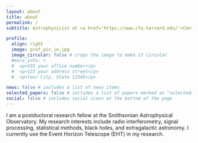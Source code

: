 ```yaml
---
layout: about
title: about
permalink: /
subtitle: Astrophysicist at <a href='https://www.cfa.harvard.edu/'>Center for Astrophysics | Harvard & Smithsonian</a> #. Address. Contacts. Motto. Etc.

profile:
  align: right
  image: prof_pic_in.jpg
  image_circular: false # crops the image to make it circular
  #more_info: >
  #  <p>555 your office number</p>
  #  <p>123 your address street</p>
  #  <p>Your City, State 12345</p>

news: false # includes a list of news items
selected_papers: false # includes a list of papers marked as "selected={true}"
social: false # includes social icons at the bottom of the page
---
```


I am a postdoctoral research fellow at the Smithsonian Astrophysical Observatory. My research interests include radio interferometry, signal processing, statistical methods, black holes, and extragalactic astronomy. I currently use the Event Horizon Telescope (EHT) in my research.